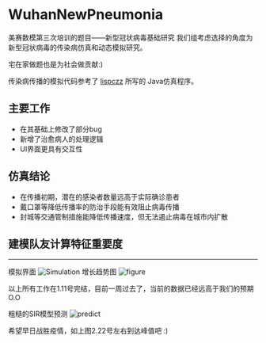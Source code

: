 # WuhanNewPneumonia


美赛数模第三次培训的题目——新型冠状病毒基础研究
我们组考虑选择的角度为新型冠状病毒的传染病仿真和动态模拟研究。

宅在家做题也是为社会做贡献:)

传染病传播的模拟代码参考了 [lispczz](github.com/lispczz/pneumonia) 所写的 Java仿真程序。

## 主要工作
 - 在其基础上修改了部分bug
 - 新增了治愈病人的处理逻辑
 - UI界面更具有交互性

## 仿真结论
 - 在传播初期，潜在的感染者数量远高于实际确诊患者
 - 戴口罩等降低传播率的防治手段能有效阻止病毒传播
 - 封城等交通管制措施能降低传播速度，但无法遏止病毒在城市内扩散


## 建模队友计算特征重要度

------------

模拟界面 ![Simulation](https://github.com/izcat/WuhanNewPneumonia/blob/master/picture/Simulation.png)
增长趋势图 ![figure](https://github.com/izcat/WuhanNewPneumonia/blob/master/picture/Figure.png)


以上所有工作在1.11号完结，目前一周过去了，当前的数据已经远高于我们的预期 O.O

粗糙的SIR模型预测 ![predict](https://github.com/izcat/WuhanNewPneumonia/blob/master/picture/2.2%E5%8F%B7%E6%8B%9F%E5%90%88%E5%90%8E.png)


希望早日战胜疫情，如上图2.22号左右到达峰值吧 :) 


